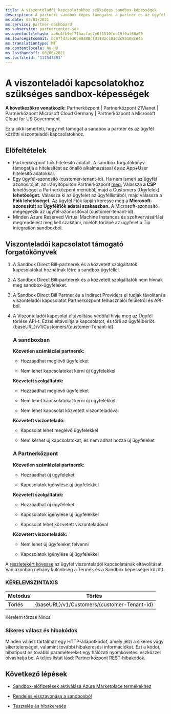 ```yaml
---
title: A viszonteladói kapcsolatokhoz szükséges sandbox-képességek
description: A partneri sandbox képes támogatni a partner és az ügyfél közötti kapcsolatokat
ms.date: 05/01/2021
ms.service: partner-dashboard
ms.subservice: partnercenter-sdk
ms.openlocfilehash: aa6c4fb9ef71bacfad7e0f1510fec15f6af60a05
ms.sourcegitcommit: b307fd75e305e0a88cfd1182cc01d2c9a108ce45
ms.translationtype: MT
ms.contentlocale: hu-HU
ms.lasthandoff: 06/06/2021
ms.locfileid: "111547393"
---
```

# <a name="sandbox-capabilities-for-reseller-relationship"></a>A viszonteladói kapcsolatokhoz szükséges sandbox-képességek

**A következőkre vonatkozik:** Partnerközpont | Partnerközpont 21Vianet | Partnerközpont Microsoft Cloud Germany | Partnerközpont a Microsoft Cloud for US Government

Ez a cikk ismerteti, hogy mit támogat a sandbox a partner és az ügyfél közötti viszonteladói kapcsolatokhoz. 

## <a name="prerequisites"></a>Előfeltételek

- Partnerközpont fiók hitelesítő adatait. A sandbox forgatókönyv támogatja a hitelesítést az önálló alkalmazással és az App+User hitelesítő adatokkal.
- Egy ügyfél-azonosító (customer-tenant-id). Ha nem ismeri az ügyfél azonosítóját, az irányítópulton Partnerközpont [meg.](https://partner.microsoft.com/dashboard/home) Válassza **a CSP** lehetőséget a Partnerközpont menüből, majd a Customers (Ügyfelek) **lehetőséget.** Válassza ki az ügyfelet az ügyféllistából, majd válassza a **Fiók lehetőséget.** Az ügyfél Fiók lapján keresse meg a **Microsoft-azonosítót** az **Ügyfélfiók adatai szakaszban.** A Microsoft-azonosító megegyezik az ügyfél-azonosítóval (customer-tenant-id).
- Minden Azure Reserved Virtual Machine Instances és szoftvervásárlási megrendelést meg kell szakítani, mielőtt törölné az ügyfelet a Tip integration sandboxból.

## <a name="scenarios-supporting-reseller-relationship"></a>Viszonteladói kapcsolatot támogató forgatókönyvek

1.  A Sandbox Direct Bill-partnerek és a közvetett szolgáltatók kapcsolatokat hozhatnak létre a sandbox ügyféllel. 
2.  A Sandbox Direct Bill-partnerek és a közvetett szolgáltatók nem hívnak meg sandbox-ügyfeleket.

3. A Sandbox Direct Bill Partner és a Indirect Providers el tudják távolítani a viszonteladói kapcsolatot Partnerközpont felhasználói felületről és API-ból.

4. A Viszonteladói kapcsolat eltávolítása védőfal hívja meg az Ügyfél törlése API-t. Ezzel eltávolítja a kapcsolatot, és törli az ügyfélbérlőt. {baseURL}/v1/Customers/{customer-Tenant-id}


    ### <a name="in-the-sandbox"></a>A sandboxban

    **Közvetlen számlázási partnerek:**

    - Hozzáadhat meglévő ügyfeleket

    - Nem lehet kapcsolatokat kérni új ügyfelekkel

    **Közvetett szolgáltatók:**

    - Hozzáadhat meglévő ügyfeleket

    - Nem lehet kapcsolatokat kérni új ügyfelekkel

    - Nem lehet kapcsolat közvetett viszonteladóval

    **Közvetett viszonteladó:** 

    -   Kapcsolat lehet meglévő ügyfelekkel

    -   Nem kérhet új kapcsolatokat, és nem adhat hozzá új ügyfeleket

    ### <a name="in-partner-center"></a>A Partnerközpont

    **Közvetlen számlázási partnerek:**

    -   Hozzáadhat új ügyfeleket

    -   Kapcsolatok igénylése új ügyfelekkel

    **Közvetett szolgáltatók:**

    -   Hozzáadhat új ügyfeleket

    -   Kapcsolatok igénylése új ügyfelekkel

    -   Kapcsolat lehet közvetett viszonteladóval

    **Közvetett viszonteladók:**

    -   Nem lehet új ügyfeleket felvenni

    -   Kapcsolatok igénylése új ügyfelekkel


A [részletekért kövesse](remove-a-reseller-relationship-with-a-customer.md) az ügyfél viszonteladói kapcsolatának eltávolítását. Van azonban néhány különbség a Termék és a Sandbox képességei között.

### <a name="request-syntax"></a>KÉRELEMSZINTAXIS

|**Metódus**|**Törlés**|
|-------------|------------|
|Törlés|{baseURL}/v1/Customers/{customer-Tenant-id} |

Kérelem törzse Nincs

### <a name="response-success-and-error-codes"></a>Sikeres válasz és hibakódok

Minden válasz tartalmaz egy HTTP-állapotkódot, amely jelzi a sikeres vagy sikertelenséget, valamint további hibakeresési információkat. Ezt a kódot, hibatípust és további paramétereket egy hálózati nyomkövetési eszközzel olvashatja be. A teljes listát lásd: Partnerközpont [REST-hibakódok.](./error-codes.md)

## <a name="next-steps"></a>Következő lépések

- [Sandbox-előfizetések aktiválása Azure Marketplace termékekhez](activate-sandbox-subscription-azure-marketplace-products.md)

- [Rendelés visszavonása a sandboxból](cancel-an-order-from-the-integration-sandbox.md)

- [Tesztelés és hibakeresés](test-and-debug.md)